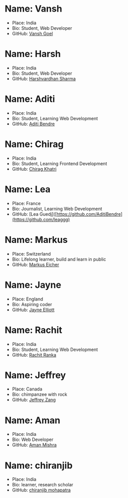 # Name: Vansh
- Place: India
- Bio: Student, Web Developer
- GitHub: [Vansh Goel](https://github.com/vansh-goel)

# Name: Harsh
- Place: India
- Bio: Student, Web Developer
- GitHub: [Harshvardhan Sharma](https://github.com/vardhan0604)

# Name: Aditi
- Place: India
- Bio: Student, Learning Web Development
- GitHub: [Aditi Bendre](https://github.com/AditiBendre)

# Name: Chirag
- Place: India
- Bio: Student, Learning Frontend Development
- GitHub: [Chirag Khatri](https://github.com/chiragkhatri19)

# Name: Lea
- Place: France
- Bio: Journalist, Learning Web Development
- GitHub: [Lea Guedj]([https://github.com/AditiBendre](https://github.com/leaggg)

# Name: Markus
- Place: Switzerland
- Bio: Lifelong learner, build and learn in public
- GitHub: [Markus Eicher](https://github.com/MarkusEicher)

# Name: Jayne
- Place: England
- Bio: Aspiring coder
- GitHub: [Jayne Elliott](https://github.com/JayneElliott404)


# Name: Rachit
- Place: India
- Bio: Student, Learning Web Development
- GitHub: [Rachit Ranka](https://github.com/rachit-ranka)

# Name: Jeffrey
- Place: Canada
- Bio: chimpanzee with rock
- GitHub: [Jeffrey Zang](https://github.com/jeffrey-zang)

# Name: Aman
- Place: India
- Bio: Web Developer
- GitHub: [Aman Mishra](https://github.com/thisisamanmishra)

# Name: chiranjib
- Place: India
- Bio: learner, research scholar
- GitHub: [chiranjib mohapatra](https://github.com/chiranjib2001)

